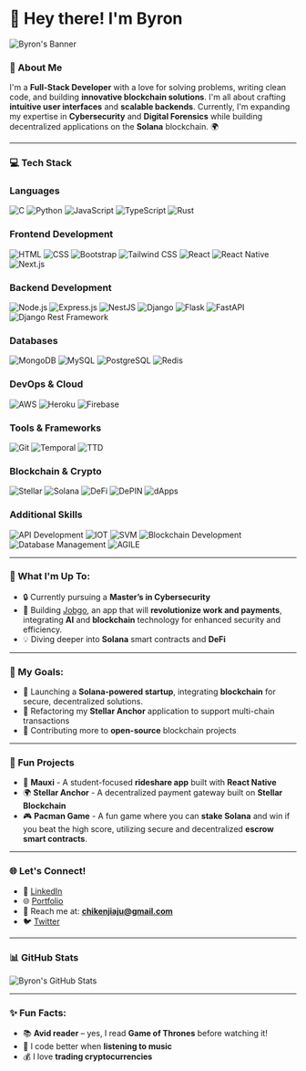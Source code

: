 # 👋 Hey there! I'm Byron

![Byron's Banner](https://libertex.com/sites/default/files/styles/blog_detail_hero/public/blog/bullish-vs-bearish-main.jpg?itok=fmFWmk83) <!-- Add your banner link here -->

### 🚀 About Me
I'm a **Full-Stack Developer** with a love for solving problems, writing clean code, and building **innovative blockchain solutions**. I'm all about crafting **intuitive user interfaces** and **scalable backends**. Currently, I'm expanding my expertise in **Cybersecurity** and **Digital Forensics** while building decentralized applications on the **Solana** blockchain. 🌍

---

### 💻 Tech Stack
### Languages
![C](https://img.shields.io/badge/-C-00599C?style=flat&logo=c&logoColor=white)
![Python](https://img.shields.io/badge/-Python-3776AB?style=flat&logo=python&logoColor=white)
![JavaScript](https://img.shields.io/badge/-JavaScript-F7DF1E?style=flat&logo=javascript&logoColor=black)
![TypeScript](https://img.shields.io/badge/-TypeScript-007ACC?style=flat&logo=typescript&logoColor=white)
![Rust](https://img.shields.io/badge/-Rust-000000?style=flat&logo=rust&logoColor=white)

### Frontend Development
![HTML](https://img.shields.io/badge/-HTML-E34F26?style=flat&logo=html5&logoColor=white)
![CSS](https://img.shields.io/badge/-CSS-1572B6?style=flat&logo=css3&logoColor=white)
![Bootstrap](https://img.shields.io/badge/-Bootstrap-563D7C?style=flat&logo=bootstrap&logoColor=white)
![Tailwind CSS](https://img.shields.io/badge/-Tailwind_CSS-06B6D4?style=flat&logo=tailwind-css&logoColor=white)
![React](https://img.shields.io/badge/-React-61DAFB?style=flat&logo=react&logoColor=black)
![React Native](https://img.shields.io/badge/-React%20Native-61DAFB?style=flat&logo=react&logoColor=black)
![Next.js](https://img.shields.io/badge/-Next.js-000000?style=flat&logo=next.js&logoColor=white)

### Backend Development
![Node.js](https://img.shields.io/badge/-Node.js-339933?style=flat&logo=node.js&logoColor=white)
![Express.js](https://img.shields.io/badge/-Express.js-000000?style=flat&logo=express&logoColor=white)
![NestJS](https://img.shields.io/badge/-NestJS-E0234E?style=flat&logo=nestjs&logoColor=white)
![Django](https://img.shields.io/badge/-Django-092E20?style=flat&logo=django&logoColor=white)
![Flask](https://img.shields.io/badge/-Flask-000000?style=flat&logo=flask&logoColor=white)
![FastAPI](https://img.shields.io/badge/-FastAPI-009688?style=flat&logo=fastapi&logoColor=white)
![Django Rest Framework](https://img.shields.io/badge/-DRF-092E20?style=flat&logo=django&logoColor=white)

### Databases
![MongoDB](https://img.shields.io/badge/-MongoDB-47A248?style=flat&logo=mongodb&logoColor=white)
![MySQL](https://img.shields.io/badge/-MySQL-4479A1?style=flat&logo=mysql&logoColor=white)
![PostgreSQL](https://img.shields.io/badge/-PostgreSQL-336791?style=flat&logo=postgresql&logoColor=white)
![Redis](https://img.shields.io/badge/-Redis-DC382D?style=flat&logo=redis&logoColor=white)

### DevOps & Cloud
![AWS](https://img.shields.io/badge/-AWS-232F3E?style=flat&logo=amazon-aws&logoColor=white)
![Heroku](https://img.shields.io/badge/-Heroku-430098?style=flat&logo=heroku&logoColor=white)
![Firebase](https://img.shields.io/badge/-Firebase-FFCA28?style=flat&logo=firebase&logoColor=black)

### Tools & Frameworks
![Git](https://img.shields.io/badge/-Git-F05032?style=flat&logo=git&logoColor=white)
![Temporal](https://img.shields.io/badge/-Temporal-000000?style=flat&logo=temporal&logoColor=white)
![TTD](https://img.shields.io/badge/-TTD-000000?style=flat&logo=testing-library&logoColor=red)

### Blockchain & Crypto
![Stellar](https://img.shields.io/badge/-Stellar-7D00FF?style=flat&logo=stellar&logoColor=white)
![Solana](https://img.shields.io/badge/-Solana-3BC6A9?style=flat&logo=solana&logoColor=white)
![DeFi](https://img.shields.io/badge/-DeFi-23A6F2?style=flat&logo=ethereum&logoColor=white)
![DePIN](https://img.shields.io/badge/-DePIN-02394A?style=flat&logo=ethereum&logoColor=white)
![dApps](https://img.shields.io/badge/-dApps-008080?style=flat&logo=ethereum&logoColor=white)

### Additional Skills
![API Development](https://img.shields.io/badge/-API_Development-00897B?style=flat&logo=api)
![IOT](https://img.shields.io/badge/-IOT-FF9900?style=flat&logo=internet-of-things&logoColor=white)
![SVM](https://img.shields.io/badge/-SVM-002D62?style=flat&logo=machine-learning&logoColor=white)
![Blockchain Development](https://img.shields.io/badge/-Blockchain_Development-3B3B3B?style=flat&logo=blockchain)
![Database Management](https://img.shields.io/badge/-Database_Management-FF5722?style=flat&logo=databricks&logoColor=white)
![AGILE](https://img.shields.io/badge/-AGILE-61DAFB?style=flat&logo=agile&logoColor=black)

---

### 🌟 What I'm Up To:
- 🔒 Currently pursuing a **Master’s in Cybersecurity**  
- 📱 Building <a href="https://jobgo.pythonanywhere.com" target="_blank">Jobgo</a>, an app that will **revolutionize work and payments**, integrating **AI** and **blockchain** technology for enhanced security and efficiency.
- 💡 Diving deeper into **Solana** smart contracts and **DeFi**

---

### 🎯 My Goals:
- 🚀 Launching a **Solana-powered startup**, integrating **blockchain** for secure, decentralized solutions. 
- 🔧 Refactoring my **Stellar Anchor** application to support multi-chain transactions  
- 🤝 Contributing more to **open-source** blockchain projects  

---

### 🚀 Fun Projects
- 🚗 **Mauxi** - A student-focused **rideshare app** built with **React Native**  
- 🌍 **Stellar Anchor** - A decentralized payment gateway built on **Stellar Blockchain**  
- 🎮 **Pacman Game** - A fun game where you can **stake Solana** and win if you beat the high score, utilizing secure and decentralized **escrow smart contracts**.

---

### 🌐 Let's Connect!
- 💼 <a href="https://www.linkedin.com/in/byron-akaose-njiaju/" target="_blank">LinkedIn</a>
- 🌐 <a href="https://byrondev.pythonanywhere.com/" target="_blank">Portfolio</a>
- 📧 Reach me at: **chikenjiaju@gmail.com**
- 🐦 <a href="https://twitter.com/cryptbro88" target="_blank">Twitter</a>

---

### 📊 GitHub Stats
![Byron's GitHub Stats](https://github-readme-stats.vercel.app/api?username=snndmaa&show_icons=true&theme=dark)

---

### ✨ Fun Facts:
- 📚 **Avid reader** – yes, I read **Game of Thrones** before watching it!  
- 🎵 I code better when **listening to music**  
- 💰 I love **trading cryptocurrencies**  
